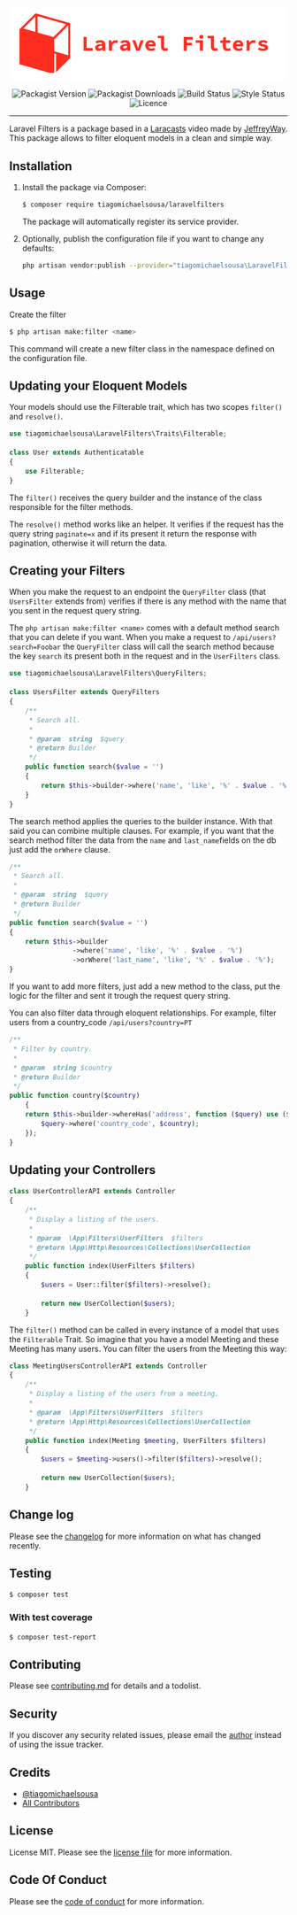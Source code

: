 <p align="center">
    <img src="./docs/logo.png" alt="Laravel Filters">
</p>

<p align="center">
    <img src="https://img.shields.io/packagist/v/tiagomichaelsousa/laravelfilters.svg?style=flat-square" alt="Packagist Version">
    <img src="https://img.shields.io/packagist/dt/tiagomichaelsousa/laravelfilters.svg?style=flat-square" alt="Packagist Downloads">
    <img src="https://img.shields.io/travis/tiagomichaelsousa/laravelfilters/master.svg?style=flat-square" alt="Build Status">
    <img src="https://github.styleci.io/repos/240133579/shield" alt="Style Status">
    <img src="https://poser.pugx.org/tiagomichaelsousa/laravelfilters/license?format=flat-square" alt="Licence">
</p>

---

Laravel Filters is a package based in a [Laracasts](https://laracasts.com/) video made by [JeffreyWay](https://github.com/JeffreyWay).
This package allows to filter eloquent models in a clean and simple way.

## Installation

1. Install the package via Composer:

   ```sh
   $ composer require tiagomichaelsousa/laravelfilters
   ```

   The package will automatically register its service provider.

2. Optionally, publish the configuration file if you want to change any defaults:

   ```sh
   php artisan vendor:publish --provider="tiagomichaelsousa\LaravelFilters\LaravelFiltersServiceProvider" --tag="config"
   ```

## Usage

Create the filter

```bash
$ php artisan make:filter <name>
```

This command will create a new filter class in the namespace defined on the configuration file.

## Updating your Eloquent Models

Your models should use the Filterable trait, which has two scopes `filter()` and `resolve()`.

```php
use tiagomichaelsousa\LaravelFilters\Traits\Filterable;

class User extends Authenticatable
{
    use Filterable;
}
```

The `filter()` receives the query builder and the instance of the class responsible for the filter methods.

The `resolve()` method works like an helper. It verifies if the request has the query string `paginate=x` and if its present it return the response with pagination, otherwise it will return the data.

## Creating your Filters

When you make the request to an endpoint the `QueryFilter` class (that `UsersFilter` extends from) verifies if there is any method with the name that you sent in the request query string.

The `php artisan make:filter <name>` comes with a default method search that you can delete if you want. When you make a request to `/api/users?search=Foobar` the `QueryFilter` class will call the search method because the key `search` its present both in the request and in the `UserFilters` class.

```php
use tiagomichaelsousa\LaravelFilters\QueryFilters;

class UsersFilter extends QueryFilters
{
    /**
     * Search all.
     *
     * @param  string  $query
     * @return Builder
     */
    public function search($value = '')
    {
        return $this->builder->where('name', 'like', '%' . $value . '%');
    }
}
```

The search method applies the queries to the builder instance. With that said you can combine multiple clauses. For example, if you want that the search method filter the data from the `name` and `last_name`fields on the db just add the `orWhere` clause.

```php
/**
 * Search all.
 *
 * @param  string  $query
 * @return Builder
 */
public function search($value = '')
{
    return $this->builder
                ->where('name', 'like', '%' . $value . '%')
                ->orWhere('last_name', 'like', '%' . $value . '%');
}
```

If you want to add more filters, just add a new method to the class, put the logic for the filter and sent it trough the request query string.

You can also filter data through eloquent relationships. For example, filter users from a country_code `/api/users?country=PT`

```php
/**
 * Filter by country.
 *
 * @param  string $country
 * @return Builder
 */
public function country($country)
    {
    return $this->builder->whereHas('address', function ($query) use ($country) {
        $query->where('country_code', $country);
    });
}
```

## Updating your Controllers

```php
class UserControllerAPI extends Controller
{
    /**
     * Display a listing of the users.
     *
     * @param  \App\Filters\UserFilters  $filters
     * @return \App\Http\Resources\Collections\UserCollection
     */
    public function index(UserFilters $filters)
    {
        $users = User::filter($filters)->resolve();

        return new UserCollection($users);
    }
```

The `filter()` method can be called in every instance of a model that uses the `Filterable` Trait. So imagine that you have a model Meeting and these Meeting has many users. You can filter the users from the Meeting this way:

```php
class MeetingUsersControllerAPI extends Controller
{
    /**
     * Display a listing of the users from a meeting.
     *
     * @param  \App\Filters\UserFilters  $filters
     * @return \App\Http\Resources\Collections\UserCollection
     */
    public function index(Meeting $meeting, UserFilters $filters)
    {
        $users = $meeting->users()->filter($filters)->resolve();

        return new UserCollection($users);
    }
```

## Change log

Please see the [changelog](changelog.md) for more information on what has changed recently.

## Testing

```bash
$ composer test
```

### With test coverage

```bash
$ composer test-report
```

## Contributing

Please see [contributing.md](contributing.md) for details and a todolist.

## Security

If you discover any security related issues, please email the [author](mailto:tiagomichaelsousa@gmail.com) instead of using the issue tracker.

## Credits

- [@tiagomichaelsousa][link-author]
- [All Contributors][link-contributors]

## License

License MIT. Please see the [license file](license.md) for more information.

## Code Of Conduct

Please see the [code of conduct](code_of_conduct.md) for more information.

[ico-version]: https://img.shields.io/packagist/v/tiagomichaelsousa/laravelfilters.svg?style=flat-square
[ico-downloads]: https://img.shields.io/packagist/dt/tiagomichaelsousa/laravelfilters.svg?style=flat-square
[ico-travis]: https://img.shields.io/travis/tiagomichaelsousa/laravelfilters/master.svg?style=flat-square
[ico-styleci]: https://github.styleci.io/repos/240133579/shield
[link-packagist]: https://packagist.org/packages/tiagomichaelsousa/laravelfilters
[link-downloads]: https://packagist.org/packages/tiagomichaelsousa/laravelfilters
[link-travis]: https://travis-ci.org/tiagomichaelsousa/laravelfilters
[link-styleci]: https://styleci.io/repos/240133579
[link-author]: https://github.com/tiagomichaelsousa
[link-contributors]: ../../contributors
